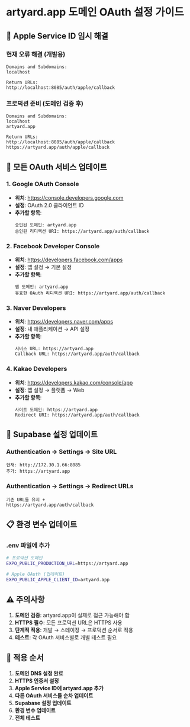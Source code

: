 # artyard.app 도메인 OAuth 설정 가이드

## 🍎 Apple Service ID 임시 해결

### 현재 오류 해결 (개발용)
```
Domains and Subdomains:
localhost

Return URLs:
http://localhost:8085/auth/apple/callback
```

### 프로덕션 준비 (도메인 검증 후)
```
Domains and Subdomains:
localhost
artyard.app

Return URLs:
http://localhost:8085/auth/apple/callback
https://artyard.app/auth/apple/callback
```

## 📱 모든 OAuth 서비스 업데이트

### 1. Google OAuth Console
- **위치**: https://console.developers.google.com
- **설정**: OAuth 2.0 클라이언트 ID
- **추가할 항목**:
  ```
  승인된 도메인: artyard.app
  승인된 리디렉션 URI: https://artyard.app/auth/callback
  ```

### 2. Facebook Developer Console
- **위치**: https://developers.facebook.com/apps
- **설정**: 앱 설정 → 기본 설정
- **추가할 항목**:
  ```
  앱 도메인: artyard.app
  유효한 OAuth 리디렉션 URI: https://artyard.app/auth/callback
  ```

### 3. Naver Developers
- **위치**: https://developers.naver.com/apps
- **설정**: 내 애플리케이션 → API 설정
- **추가할 항목**:
  ```
  서비스 URL: https://artyard.app
  Callback URL: https://artyard.app/auth/callback
  ```

### 4. Kakao Developers
- **위치**: https://developers.kakao.com/console/app
- **설정**: 앱 설정 → 플랫폼 → Web
- **추가할 항목**:
  ```
  사이트 도메인: https://artyard.app
  Redirect URI: https://artyard.app/auth/callback
  ```

## 🔧 Supabase 설정 업데이트

### Authentication → Settings → Site URL
```
현재: http://172.30.1.66:8085
추가: https://artyard.app
```

### Authentication → Settings → Redirect URLs
```
기존 URL들 유지 +
https://artyard.app/auth/callback
```

## 📋 환경 변수 업데이트

### .env 파일에 추가
```bash
# 프로덕션 도메인
EXPO_PUBLIC_PRODUCTION_URL=https://artyard.app

# Apple OAuth (업데이트)
EXPO_PUBLIC_APPLE_CLIENT_ID=artyard.app
```

## ⚠️ 주의사항

1. **도메인 검증**: artyard.app이 실제로 접근 가능해야 함
2. **HTTPS 필수**: 모든 프로덕션 URL은 HTTPS 사용
3. **단계적 적용**: 개발 → 스테이징 → 프로덕션 순서로 적용
4. **테스트**: 각 OAuth 서비스별로 개별 테스트 필요

## 🚀 적용 순서

1. **도메인 DNS 설정 완료**
2. **HTTPS 인증서 설정**
3. **Apple Service ID에 artyard.app 추가**
4. **다른 OAuth 서비스들 순차 업데이트**
5. **Supabase 설정 업데이트**
6. **환경 변수 업데이트**
7. **전체 테스트**

